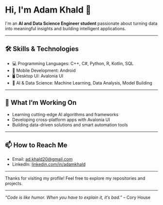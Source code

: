 # Hi, I'm Adam Khald 👋

I'm an **AI and Data Science Engineer student** passionate about turning data into meaningful insights and building intelligent applications.

---

## 🛠️ Skills & Technologies

- 💻 Programming Languages: C++, C#, Python, R, Kotlin, SQL
- 📱 Mobile Development: Android  
- 🖥️ Desktop UI: Avalonia UI  
- 🤖 AI & Data Science: Machine Learning, Data Analysis, Model Building

---

## 🎯 What I’m Working On

- Learning cutting-edge AI algorithms and frameworks  
- Developing cross-platform apps with Avalonia UI  
- Building data-driven solutions and smart automation tools  

---

## 📫 How to Reach Me

- Email: ad.khald20@gmail.com  
- LinkedIn: [linkedin.com/in/adamkhald](https://www.linkedin.com/in/adam-khald-19634b261/) 

---

Thanks for visiting my profile! Feel free to explore my repositories and projects.

---

*“Code is like humor. When you have to explain it, it’s bad.”* – Cory House
